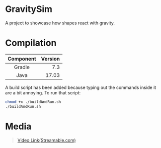 # GravitySim
A project to showcase how shapes react with gravity.

# Compilation
|Component      | Version|
|:-------------:| -----: |
| Gradle        | 7.3    |
| Java          | 17.03  |

A build script has been added because typing out the commands inside it are a bit annoying. To run that script: 
```bash
chmod +x ./buildAndRun.sh
./buildAndRun.sh
```

# Media
> [Video Link(Streamable.com)](https://streamable.com/wyw0zd)
